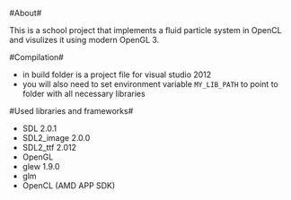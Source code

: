 #About#

This is a school project that implements a fluid particle system in OpenCL
and visulizes it using modern OpenGL&nbsp;3.

#Compilation#

  - in build folder is a project file for visual studio 2012
  - you will also need to set environment variable `MY_LIB_PATH` to point
    to folder with all necessary libraries 
 
#Used libraries and frameworks#

  - SDL 2.0.1
  - SDL2_image 2.0.0
  - SDL2_ttf 2.012
  - OpenGL
  - glew 1.9.0
  - glm
  - OpenCL (AMD APP SDK)